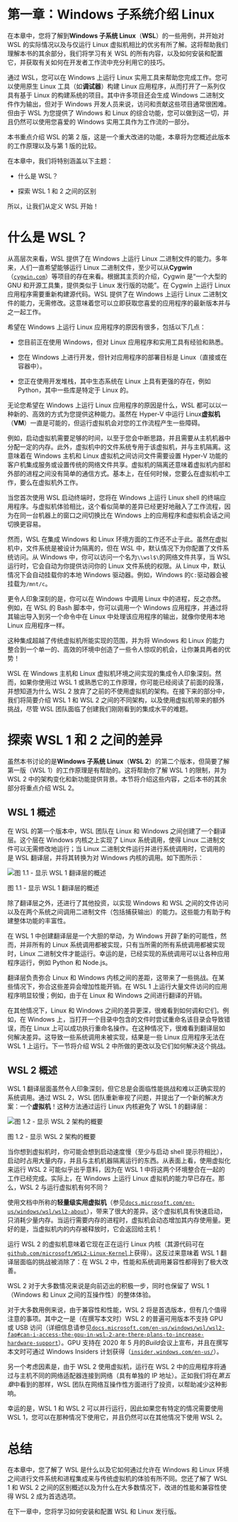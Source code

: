 # 第一章：Windows 子系统介绍 Linux

在本章中，您将了解到**Windows 子系统 Linux**（**WSL**）的一些用例，并开始对 WSL 的实际情况以及与仅运行 Linux 虚拟机相比的优劣有所了解。这将帮助我们理解本书的其余部分，我们将学习有关 WSL 的所有内容，以及如何安装和配置它，并获取有关如何在开发者工作流中充分利用它的技巧。

通过 WSL，您可以在 Windows 上运行 Linux 实用工具来帮助您完成工作。您可以使用原生 Linux 工具（如**调试器**）构建 Linux 应用程序，从而打开了一系列仅具有基于 Linux 的构建系统的项目。其中许多项目还会生成 Windows 二进制文件作为输出，但对于 Windows 开发人员来说，访问和贡献这些项目通常很困难。但由于 WSL 为您提供了 Windows 和 Linux 的综合功能，您可以做到这一切，并且仍然可以使用您喜爱的 Windows 实用工具作为工作流的一部分。

本书重点介绍 WSL 的第 2 版，这是一个重大改进的功能，本章将为您概述此版本的工作原理以及与第 1 版的比较。

在本章中，我们将特别涵盖以下主题：

+   什么是 WSL？

+   探索 WSL 1 和 2 之间的区别

所以，让我们从定义 WSL 开始！

# 什么是 WSL？

从高层次来看，WSL 提供了在 Windows 上运行 Linux 二进制文件的能力。多年来，人们一直希望能够运行 Linux 二进制文件，至少可以从**Cygwin**（[`cygwin.com`](https://cygwin.com)）等项目的存在来看。根据其主页的介绍，Cygwin 是“一个大型的 GNU 和开源工具集，提供类似于 Linux 发行版的功能”。在 Cygwin 上运行 Linux 应用程序需要重新构建源代码。WSL 提供了在 Windows 上运行 Linux 二进制文件的能力，无需修改。这意味着您可以立即获取您喜爱的应用程序的最新版本并与之一起工作。

希望在 Windows 上运行 Linux 应用程序的原因有很多，包括以下几点：

+   您目前正在使用 Windows，但对 Linux 应用程序和实用工具有经验和熟悉。

+   您在 Windows 上进行开发，但针对应用程序的部署目标是 Linux（直接或在容器中）。

+   您正在使用开发堆栈，其中生态系统在 Linux 上具有更强的存在，例如 Python，其中一些库是特定于 Linux 的。

无论您希望在 Windows 上运行 Linux 应用程序的原因是什么，WSL 都可以以一种新的、高效的方式为您提供这种能力。虽然在 Hyper-V 中运行 Linux**虚拟机**（**VM**）一直是可能的，但运行虚拟机会对您的工作流程产生一些障碍。

例如，启动虚拟机需要足够的时间，以至于您会中断思路，并且需要从主机机器中分配一定的内存。此外，虚拟机中的文件系统专用于该虚拟机，并与主机隔离。这意味着在 Windows 主机和 Linux 虚拟机之间访问文件需要设置 Hyper-V 功能的客户机集成服务或设置传统的网络文件共享。虚拟机的隔离还意味着虚拟机内部和外部的进程之间没有简单的通信方式。基本上，在任何时候，您要么在虚拟机中工作，要么在虚拟机外工作。

当您首次使用 WSL 启动终端时，您将在 Windows 上运行 Linux shell 的终端应用程序。与虚拟机体验相比，这个看似简单的差异已经更好地融入了工作流程，因为在同一台机器上的窗口之间切换比在 Windows 上的应用程序和虚拟机会话之间切换更容易。

然而，WSL 在集成 Windows 和 Linux 环境方面的工作还不止于此。虽然在虚拟机中，文件系统是被设计为隔离的，但在 WSL 中，默认情况下为你配置了文件系统访问。从 Windows 中，你可以访问一个名为`\\wsl$\`的网络文件共享，当 WSL 运行时，它会自动为你提供访问你的 Linux 文件系统的权限。从 Linux 中，默认情况下会自动挂载你的本地 Windows 驱动器。例如，Windows 的`C:`驱动器会被挂载为`/mnt/c`。

更令人印象深刻的是，你可以在 Windows 中调用 Linux 中的进程，反之亦然。例如，在 WSL 的 Bash 脚本中，你可以调用一个 Windows 应用程序，并通过将其输出导入到另一个命令中在 Linux 中处理该应用程序的输出，就像你使用本地 Linux 应用程序一样。

这种集成超越了传统虚拟机所能实现的范围，并为将 Windows 和 Linux 的能力整合到一个单一的、高效的环境中创造了一些令人惊叹的机会，让你兼具两者的优势！

WSL 在 Windows 主机和 Linux 虚拟机环境之间实现的集成令人印象深刻。然而，如果你使用过 WSL 1 或熟悉它的工作原理，你可能已经阅读了前面的段落，并想知道为什么 WSL 2 放弃了之前的不使用虚拟机的架构。在接下来的部分中，我们将简要介绍 WSL 1 和 WSL 2 之间的不同架构，以及使用虚拟机带来的额外挑战，尽管 WSL 团队面临了创建我们刚刚看到的集成水平的难题。

# 探索 WSL 1 和 2 之间的差异

虽然本书讨论的是**Windows 子系统 Linux**（**WSL 2**）的第二个版本，但简要了解第一版（WSL 1）的工作原理是有帮助的。这将帮助你了解 WSL 1 的限制，并为 WSL 2 中的架构变化和新功能提供背景。本节将介绍这些内容，之后本书的其余部分将重点介绍 WSL 2。

## WSL 1 概述

在 WSL 的第一个版本中，WSL 团队在 Linux 和 Windows 之间创建了一个翻译层。这个层在 Windows 内核之上实现了 Linux 系统调用，使得 Linux 二进制文件可以无需修改地运行；当 Linux 二进制文件运行并进行系统调用时，它调用的是 WSL 翻译层，并将其转换为对 Windows 内核的调用。如下图所示：

![图 1.1 - 显示 WSL 1 翻译层的概述](img/Figure_1.1_B16412.jpg)

图 1.1 - 显示 WSL 1 翻译层的概述

除了翻译层之外，还进行了其他投资，以实现 Windows 和 WSL 之间的文件访问以及在两个系统之间调用二进制文件（包括捕获输出）的能力。这些能力有助于构建整体功能的丰富性。

在 WSL 1 中创建翻译层是一个大胆的举动，为 Windows 开辟了新的可能性，然而，并非所有的 Linux 系统调用都被实现，只有当所需的所有系统调用都被实现时，Linux 二进制文件才能运行。幸运的是，已经实现的系统调用可以让各种应用程序运行，例如 Python 和 Node.js。

翻译层负责弥合 Linux 和 Windows 内核之间的差距，这带来了一些挑战。在某些情况下，弥合这些差异会增加性能开销。在 WSL 1 上运行大量文件访问的应用程序明显较慢；例如，由于在 Linux 和 Windows 之间进行翻译的开销。

在其他情况下，Linux 和 Windows 之间的差异更深，很难看到如何调和它们。例如，在 Windows 上，当打开一个目录中包含的文件时尝试重命名该目录会导致错误，而在 Linux 上可以成功执行重命名操作。在这种情况下，很难看到翻译层如何解决差异。这导致一些系统调用未被实现，结果是一些 Linux 应用程序无法在 WSL 1 上运行。下一节将介绍 WSL 2 中所做的更改以及它们如何解决这个挑战。

## WSL 2 概述

WSL 1 翻译层面虽然令人印象深刻，但它总是会面临性能挑战和难以正确实现的系统调用。通过 WSL 2，WSL 团队重新审视了问题，并提出了一个新的解决方案：一个**虚拟机**！这种方法通过运行 Linux 内核避免了 WSL 1 的翻译层：

![图 1.2 - 显示 WSL 2 架构的概要](img/Figure_1.2_B16412.jpg)

图 1.2 - 显示 WSL 2 架构的概要

当你想到虚拟机时，你可能会想到启动速度慢（至少与启动 shell 提示符相比），启动时占用大量内存，并且与主机机器隔离运行的东西。从表面上看，使用虚拟化来运行 WSL 2 可能似乎出乎意料，因为在 WSL 1 中将这两个环境整合在一起的工作已经完成。实际上，在 Windows 上运行 Linux 虚拟机的能力早已存在。那么，WSL 2 与运行虚拟机有何不同？

使用文档中所称的**轻量级实用虚拟机**（参见[`docs.microsoft.com/en-us/windows/wsl/wsl2-about`](https://docs.microsoft.com/en-us/windows/wsl/wsl2-about)），带来了很大的差异。这个虚拟机具有快速启动，只消耗少量内存。当运行需要内存的进程时，虚拟机会动态增加其内存使用量。更好的是，当虚拟机内的内存被释放时，它会返回给主机！

运行 WSL 2 的虚拟机意味着它现在正在运行 Linux 内核（其源代码可在[`github.com/microsoft/WSL2-Linux-Kernel`](https://github.com/microsoft/WSL2-Linux-Kernel)上获得）。这反过来意味着 WSL 1 翻译层面临的挑战被消除了：在 WSL 2 中，性能和系统调用兼容性都得到了极大改善。

WSL 2 对于大多数情况来说是向前迈出的积极一步，同时也保留了 WSL 1（Windows 和 Linux 之间的互操作性）的整体体验。

对于大多数用例来说，由于兼容性和性能，WSL 2 将是首选版本，但有几个值得注意的事项。其中之一是（在撰写本文时）WSL 2 的普遍可用版本不支持 GPU 或 USB 访问（详细信息请参见[`docs.microsoft.com/en-us/windows/wsl/wsl2-faq#can-i-access-the-gpu-in-wsl-2-are-there-plans-to-increase-hardware-support`](https://docs.microsoft.com/en-us/windows/wsl/wsl2-faq#can-i-access-the-gpu-in-wsl-2-are-there-plans-to-increase-hardware-support)）。GPU 支持在 2020 年 5 月的*Build*会议上宣布，并且在撰写本文时可通过 Windows Insiders 计划获得（[`insider.windows.com/en-us/`](https://insider.windows.com/en-us/)）。

另一个考虑因素是，由于 WSL 2 使用虚拟机，运行在 WSL 2 中的应用程序将通过与主机不同的网络适配器连接到网络（具有单独的 IP 地址）。正如我们将在*第五章*中看到的那样，WSL 团队在网络互操作性方面进行了投资，以帮助减少这种影响。

幸运的是，WSL 1 和 WSL 2 可以并行运行，因此如果您有特定的情况需要使用 WSL 1，您可以在那种情况下使用它，并且仍然可以在其他情况下使用 WSL 2。

# 总结

在本章中，您了解了 WSL 是什么以及它如何通过允许在 Windows 和 Linux 环境之间进行文件系统和进程集成来与传统虚拟机的体验有所不同。您还了解了 WSL 1 和 WSL 2 之间的区别概述以及为什么在大多数情况下，改进的性能和兼容性使得 WSL 2 成为首选选项。

在下一章中，您将学习如何安装和配置 WSL 和 Linux 发行版。
